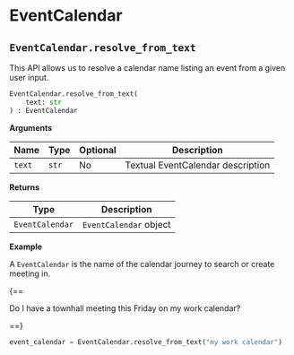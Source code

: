 # EventCalendar

## `EventCalendar.resolve_from_text`

This API allows us to resolve a calendar name listing an event from a given user input.

``` py
EventCalendar.resolve_from_text(
    text: str
) : EventCalendar
```

**Arguments**

| Name          | Type          | Optional  | Description                              |
| ------------- | --------------| --------- | ---------------------------------------- |
| `text`        | `str`         | No        | Textual EventCalendar description        |

**Returns**

| Type          | Description       |
| ------------- | ----------------- |
| `EventCalendar`    | `EventCalendar` object |

**Example**

A `EventCalendar` is the name of the calendar journey to search or create meeting in.

{==

Do I have a townhall meeting this Friday on my work calendar?

==}

``` py
event_calendar = EventCalendar.resolve_from_text("my work calendar")
```

